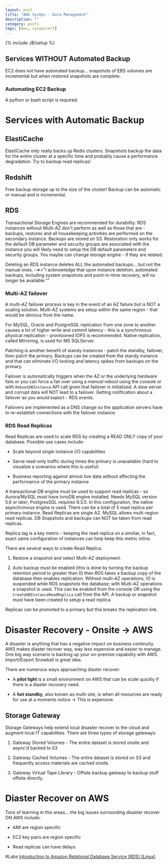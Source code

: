 ```yaml
---
layout: post
title: "AWS SysOps - Data Management"
description: ""
category: posts
tags: [aws, sysopscert]
---
```

{% include JB/setup %}

## Services WITHOUT Automated Backup

EC2 does not have automated backup... snapshots of EBS volumes are incremental but when restored snapshots are complete.

### Automating EC2 Backup 
A python or bash script is required.

# Services with Automatic Backup


## ElastiCache
ElastiCache only really backs up Redis clusters. Snapshots backup the data for the entire cluster at a specific time and probably cause a performance degradation. Try to backup read replicas!

## Redshift
Free backup storage up to the size of the cluster! Backup can be automatic or manual and is incremental.

## RDS
Transactional Storage Engines are recommended for durability. RDS instances without Multi-AZ don't perform as well as those that are - backups, restores and all housekeeping activities are performed on the secondary instance.  Backups are stored on S3. Restoration only works for the default DB parameter and security groups are associated with the instance you will likely need to setup the DB default parameters and security groups. You maybe can change storage engine - if they are related.

Deleting an RDS instance deletes ALL the automated backups... but not the manual ones. -=>>"I acknowledge that upon instance deletion, automated backups, including system snapshots and point-in-time recovery, will no longer be available.""

### Multi-AZ failover
A multi-AZ failover process is key in the event of an AZ failure but is NOT a scaling solution.  Multi-AZ systems are setup within the same region - that would be obvious from the name.

For MySQL, Oracle and PostgreSQL replication from one zone to another causes a lot of higher write and commit latency - this is a synchronous physical replication - provisioned IOPS is recommended. Native replication, called Mirroring, is used for MS SQLServer.

Patching is another benefit of standy instances - patch the standby, failover, then patch the primary. Backups can be created from the standy instance and that can eliminate I/O locking and latency spikes from backups on the primary.

Failover is automatically triggers when the AZ or the underlying hardware fails or you can force a fail over using a *manual reboot* using the console or with `RebootDBInstance` API call given that failover is initialized. A slow server and corrupt data will NOT lead to a failover. Getting notification about a failover as you would expect - RDS events.

Failovers are implemented as a DNS change so the application servers have to re-establish connections with the failover instance.

### RDS Read Replicas
Read Replicas are used to scale RDS by creating a READ ONLY copy of your database. Possible use cases include:

- Scale beyond single instance I/O capabilities

- Serve read-only traffic during times the primary is unavailable (hard to visualize a scenarios where this is useful)

- Business reporting against almost live data without affecting the performance of the primary instance

A transactional DB engine must be used to support read replicas - so Aurora/MySQL must have InnoDB engine installed. Needs MySQL version 5.6 or later; PostgresSQL requires 9.3.5. In this configuration, the native asynchronous engine is used. There can be a total of 5 read replica per primary instance. Read Replicas are single AZ. MySQL allows multi-region read replicas. DB Snapshots and backups can NOT be taken from read replicas. 

Replica lag is a key metric - keeping the read replica on a similiar, in fact, exact same configuration of instances can help keep this metric inline. 

There are several ways to create Read Replica.

1. Restore a snapshot and select Multi-AZ deployment.

2. Auto backup must be enabled (this is done by turning the backup retention period to greater than 0) then RDS takes a backup copy of the database then enables replication. Without multi-AZ operations, IO is suspended while RDS snapshots the database; with Multi-AZ operations a snapshot is used. This can be enabled from the console OR using the `CreateDBInstanceReadReplica` call from the API. A backup or snapshot must have been created to setup a read replica.

Replicas can be promoted to a primary but this breaks the replication link.

# Disaster Recovery - Onsite -> AWS
A disaster is anything that has a negative impact on business continuity. AWS makes diaster recover way, way less expensive and easier to manage. One big way scenario is backing up your on-premise capability with AWS. Import/Export Snowball is great idea.

There are numerous ways approaching diaster recover:

- A **pilot light** is a small environment on AWS that can be scale quickly if there is a diaster recovery need.

- A **hot standby**, also known as multi-site, is when all resources are ready for use at a moments notice -> This is expensive.

## Storage Gateway
Storage Gateways help extend local disaster recover to the cloud and augment local IT capabilities. There are three types of storage gateways:

1. Gateway Stored Volumes - The entire dataset is stored onsite and async'd backed to S3

2. Gateway Cached Volumes - The entire dataset is stored on S3 and frequently access materials are cached onsite.

3. Gateway Virtual Tape Library - Offsite backup gateway to backup stuff offsite directly.


# Diaster Recover on AWS
Tons of learning in this areas... the big issues surrounding disaster recover ON AWS include: 

- AMI are region specific

- EC2 key pairs are region specific

- Read replicas can have delays

#Labs
[Introduction to Amazon Relational Database Service (RDS) (Linux)](https://qwiklabs.com/focuses/2926)
